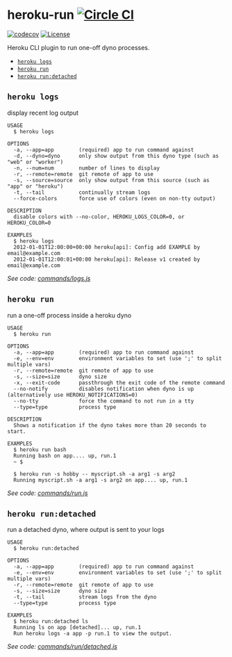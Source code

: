 heroku-run [![Circle CI](https://circleci.com/gh/heroku/heroku-run.svg?style=svg)](https://circleci.com/gh/heroku/heroku-run)
==========

[![codecov](https://codecov.io/gh/heroku/heroku-run/branch/master/graph/badge.svg)](https://codecov.io/gh/heroku/heroku-run)
[![License](https://img.shields.io/github/license/heroku/heroku-run.svg)](https://github.com/heroku/heroku-run/blob/master/LICENSE)

Heroku CLI plugin to run one-off dyno processes.

<!-- commands -->
* [`heroku logs`](#heroku-logs)
* [`heroku run`](#heroku-run)
* [`heroku run:detached`](#heroku-rundetached)

## `heroku logs`

display recent log output

```
USAGE
  $ heroku logs

OPTIONS
  -a, --app=app        (required) app to run command against
  -d, --dyno=dyno      only show output from this dyno type (such as "web" or "worker")
  -n, --num=num        number of lines to display
  -r, --remote=remote  git remote of app to use
  -s, --source=source  only show output from this source (such as "app" or "heroku")
  -t, --tail           continually stream logs
  --force-colors       force use of colors (even on non-tty output)

DESCRIPTION
  disable colors with --no-color, HEROKU_LOGS_COLOR=0, or HEROKU_COLOR=0

EXAMPLES
  $ heroku logs
  2012-01-01T12:00:00+00:00 heroku[api]: Config add EXAMPLE by email@example.com
  2012-01-01T12:00:01+00:00 heroku[api]: Release v1 created by email@example.com
```

_See code: [commands/logs.js](https://github.com/heroku/cli/blob/v7.39.2/packages/run-v5/commands/logs.js)_

## `heroku run`

run a one-off process inside a heroku dyno

```
USAGE
  $ heroku run

OPTIONS
  -a, --app=app        (required) app to run command against
  -e, --env=env        environment variables to set (use ';' to split multiple vars)
  -r, --remote=remote  git remote of app to use
  -s, --size=size      dyno size
  -x, --exit-code      passthrough the exit code of the remote command
  --no-notify          disables notification when dyno is up (alternatively use HEROKU_NOTIFICATIONS=0)
  --no-tty             force the command to not run in a tty
  --type=type          process type

DESCRIPTION
  Shows a notification if the dyno takes more than 20 seconds to start.

EXAMPLES
  $ heroku run bash
  Running bash on app.... up, run.1
  ~ $

  $ heroku run -s hobby -- myscript.sh -a arg1 -s arg2
  Running myscript.sh -a arg1 -s arg2 on app.... up, run.1
```

_See code: [commands/run.js](https://github.com/heroku/cli/blob/v7.39.2/packages/run-v5/commands/run.js)_

## `heroku run:detached`

run a detached dyno, where output is sent to your logs

```
USAGE
  $ heroku run:detached

OPTIONS
  -a, --app=app        (required) app to run command against
  -e, --env=env        environment variables to set (use ';' to split multiple vars)
  -r, --remote=remote  git remote of app to use
  -s, --size=size      dyno size
  -t, --tail           stream logs from the dyno
  --type=type          process type

EXAMPLES
  $ heroku run:detached ls
  Running ls on app [detached]... up, run.1
  Run heroku logs -a app -p run.1 to view the output.
```

_See code: [commands/run/detached.js](https://github.com/heroku/cli/blob/v7.39.2/packages/run-v5/commands/run/detached.js)_
<!-- commandsstop -->
